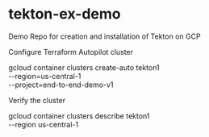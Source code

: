 # tekton-ex-demo
Demo Repo for creation and installation of Tekton on GCP


Configure Terraform Autopilot cluster

gcloud container clusters create-auto tekton1 \
    --region=us-central-1 \
    --project=end-to-end-demo-v1

Verify the cluster

gcloud container clusters describe tekton1 \
    --region us-central-1